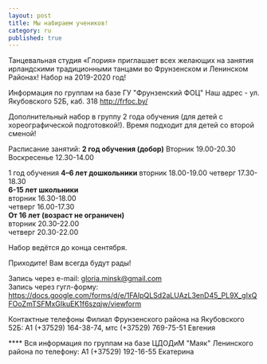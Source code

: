 ```yaml
---
layout: post
title: Мы набираем учеников!
category: ru
published: true
---
```


Танцевальная студия «Глория» приглашает всех желающих на занятия ирландскими традиционными танцами во Фрунзенском и Ленинском Районах! Набор на 2019-2020 год!

Информация по группам на базе ГУ "Фрунзенский ФОЦ" Наш адрес - ул. Якубовского 52Б, каб. 318 
<http://frfoc.by/>

Дополнительный набор в группу 2 года обучения (для детей с хореографической подготовкой!).
Время подходит для детей со второй сменой!

Расписание занятий:
**2 год обучения (добор)**
Вторник 19.00-20.30
Воскресенье 12.30-14.00

1 год обучения
**4–6 лет дошкольники**
вторник 18.00-19.00
четверг 17.30-18.30  
**6-15 лет школьники**  
вторник     16.30-18.00  
четверг     16.00-17.30    
**От 16 лет (возраст не ограничен)**  
вторник 20.30-22.00    
четверг 20.30-22.00  
 
Набор ведётся до конца сентября.
 
Приходите! Вам всегда будут рады!

Запись через e-mail: [gloria.minsk@gmail.com](mailto:gloria.minsk@gmail.com)  
Запись через гугл-форму:
<https://docs.google.com/forms/d/e/1FAIpQLSd2aLUAzL3enD45_PL9X_gIxQFOoZmTSFMxGIkuEK1f6szqjw/viewform>

Контактные телефоны 
Филиал Фрунзенского района на Якубовского 52Б: А1 (+37529) 164-38-74, мтс (+37529) 769-75-51 Евгения    

**** Вся информация по группам на базе ЦДОДиМ "Маяк" Ленинского района по телефону: 
А1 (+37529) 192-16-55 Екатерина
